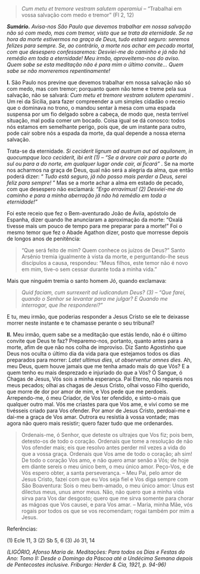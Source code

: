 > *Cum metu et tremore vestram salutem operamiui* – “Trabalhai em vossa salvação com medo e tremor” (Fl 2, 12)

***Sumário.** Avisa-nos São Paulo que devemos trabalhar em nossa salvação não só com medo, mas com tremor, visto que se trata da eternidade. Se na hora da morte estivermos na graça de Deus, tudo estará seguro: seremos felizes para sempre. Se, ao contrário, a morte nos achar em pecado mortal, com que desespero confessaremos: Desviei-me do caminho e já não há remédio em toda a eternidade! Meu irmão, aproveitemo-nos do aviso. Quem sabe se esta meditação não é para mim o último convite… Quem sabe se não morreremos repentinamente!*

**I.** São Paulo nos previne que devemos trabalhar em nossa salvação não só com medo, mas com tremor; porquanto quem não teme e treme pela sua salvação, não se salvará: *Cum metu et tremore vestram salutem operamini* . Um rei da Sicília, para fazer compreender a um simples cidadão o receio que o dominava no trono, o mandou sentar à mesa com uma espada suspensa por um fio delgado sobre a cabeça, de modo que, nesta terrível situação, mal podia comer um bocado. Coisa igual se dá conosco: todos nós estamos em semelhante perigo, pois que, de um instante para outro, pode cair sobre nós a espada da morte, da qual depende a nossa eterna salvação.

Trata-se da eternidade. *Si ceciderit lignum ad austrum aut ad aquilonem, in quocumpque loco ceciderit, ibi erit (1) – “Se a árvore cair para a parte do sul ou para a do norte, em qualquer lugar onde cair, aí ficará”* . Se na morte nos acharmos na graça de Deus, qual não será a alegria da alma, que então poderá dizer: “ *Tudo está seguro, já não posso mais perder a Deus, serei feliz para sempre!* ” Mas se a morte achar a alma em estado de pecado, com que desespero não exclamará: *“Ergo erravimus! (2) Desviei-me do caminho e para a minha aberração já não há remédio em toda a eternidade!”*

Foi este receio que fez o Bem-aventurado João de Ávila, apóstolo de Espanha, dizer quando lhe anunciaram a aproximação da morte: “Oxalá tivesse mais um pouco de tempo para me preparar para a morte!” Foi o mesmo temor que fez o Abade Agathon dizer, posto que morresse depois de longos anos de penitência:

> “Que será feito de mim? Quem conhece os juízos de Deus?” Santo Arsênio tremia igualmente à vista da morte, e perguntando-lhe seus discípulos a causa, respondeu: “Meus filhos, este temor não é novo em mim, tive-o sem cessar durante toda a minha vida.”

Mais que ninguém tremia o santo homem Jó, quando exclamava:

> *Quid faciam, cum surrexerit ad iudicandum Deus? (3) – “Que farei, quando o Senhor se levantar para me julgar? E Quando me interrogar, que lhe responderei?”*

E tu, meu irmão, que poderias responder a Jesus Cristo se ele te deixasse morrer neste instante e te chamasse perante o seu tribunal?

**II.** Meu irmão, quem sabe se a meditação que estás lendo, não é o último convite que Deus te faz? Preparemo-nos, portanto, quanto antes para a morte, afim de que não nos colha de improviso. Diz Santo Agostinho que Deus nos oculta o último dia da vida para que estejamos todos os dias preparados para morrer: *Latet ultimus dies, ut observentur omnes dies.* Ah, meu Deus, quem houve jamais que me tenha amado mais do que Vós? E a quem tenho eu mais desprezado e injuriado do que a Vós? Ó Sangue, ó Chagas de Jesus, Vós sois a minha esperança. Pai Eterno, não repareis nos meus pecados; olhai as chagas de Jesus Cristo, olhai vosso Filho querido, que morre de dor por amor de mim, e Vos pede que me perdoeis. Arrependo-me, ó meu Criador, de Vos ter ofendido, e sinto-o mais que qualquer outro mal. Vós me criastes para que Vos ame, e vivi como se me tivésseis criado para Vos ofender. Por amor de Jesus Cristo, perdoai-me e dai-me a graça de Vos amar. Outrora eu resistia à vossa vontade; mas agora não quero mais resistir; quero fazer tudo que me ordenardes.

> Ordenais-me, ó Senhor, que deteste os ultrajes que Vos fiz; pois bem, detesto-os de todo o coração. Ordenais que tome a resolução de não Vos ofender mais; eis que resolvo antes perder mil vezes a vida do que a vossa graça. Ordenais que Vos ame de todo o coração; ah sim! De todo o coração Vos amo, e não quero amar senão a Vós; de hoje em diante sereis o meu único bem, o meu único amor. Peço-Vos, e de Vós espero obter, a santa perseverança. – Meu Pai, pelo amor de Jesus Cristo, fazei com que eu Vos seja fiel e Vos diga sempre com São Boaventura: Sois o meu bem-amado, o meu único amor: Unus est dilectus meus, unus amor meus. Não, não quero que a minha vida sirva para Vos dar desgosto; quero que me sirva somente para chorar as mágoas que Vos causei, e para Vos amar. – Maria, minha Mãe, vós rogais por todos os que se vos recomendam; rogai também por mim a Jesus.

Referências:

\(1\) Ecle 11, 3 (2) Sb 5, 6 (3) Jó 31, 14

*(LIGÓRIO, Afonso Maria de. Meditações: Para todos os Dias e Festas do Ano: Tomo II: Desde o Domingo da Páscoa até a Undécima Semana depois de Pentecostes inclusive. Friburgo: Herder & Cia, 1921, p. 94-96)*
